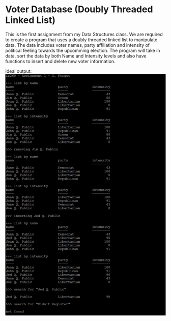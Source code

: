 # Voter Database (Doubly Threaded Linked List)

This is the first assignment from my Data Structures class. We are required to create a program that uses a doubly threaded linked list to manipulate data. The data includes voter names, party affiliation and intensity of political feeling towards the upcomming election. The program will take in data, sort the data by both Name and Intensity levels and also have functions to insert and delete new voter information.

Ideal output:
![Alt text](https://raw.githubusercontent.com/DKPunch/CS260/master/Assignment01/correctOutput.jpg?raw=true "Voter Database Screenshot")


